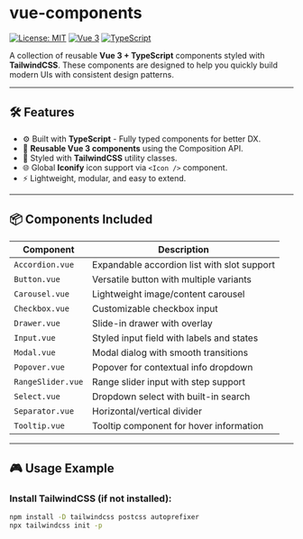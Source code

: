 # vue-components

[![License: MIT](https://img.shields.io/badge/license-MIT-blue.svg)](LICENSE) 
[![Vue 3](https://img.shields.io/badge/Vue-3.x-brightgreen.svg)](https://v3.vuejs.org/) 
[![TypeScript](https://img.shields.io/badge/TypeScript-Strict-blue.svg)](https://www.typescriptlang.org/)

A collection of reusable **Vue 3 + TypeScript** components styled with **TailwindCSS**. These components are designed to help you quickly build modern UIs with consistent design patterns.

---

## 🛠 Features

- ⚙️ Built with **TypeScript** - Fully typed components for better DX.
- 🧩 **Reusable Vue 3 components** using the Composition API.
- 🎨 Styled with **TailwindCSS** utility classes.
- 🌐 Global **Iconify** icon support via `<Icon />` component.
- ⚡ Lightweight, modular, and easy to extend.

---

## 📦 Components Included

| Component         | Description                                 |
|-------------------|---------------------------------------------|
| `Accordion.vue`   | Expandable accordion list with slot support |
| `Button.vue`      | Versatile button with multiple variants     |
| `Carousel.vue`    | Lightweight image/content carousel          |
| `Checkbox.vue`    | Customizable checkbox input                 |
| `Drawer.vue`      | Slide-in drawer with overlay                |
| `Input.vue`       | Styled input field with labels and states   |
| `Modal.vue`       | Modal dialog with smooth transitions        |
| `Popover.vue`     | Popover for contextual info dropdown        |
| `RangeSlider.vue` | Range slider input with step support        |
| `Select.vue`      | Dropdown select with built-in search        |
| `Separator.vue`   | Horizontal/vertical divider                 |
| `Tooltip.vue`     | Tooltip component for hover information     |

---

## 🎮 Usage Example

### Install TailwindCSS (if not installed):

```bash
npm install -D tailwindcss postcss autoprefixer
npx tailwindcss init -p
